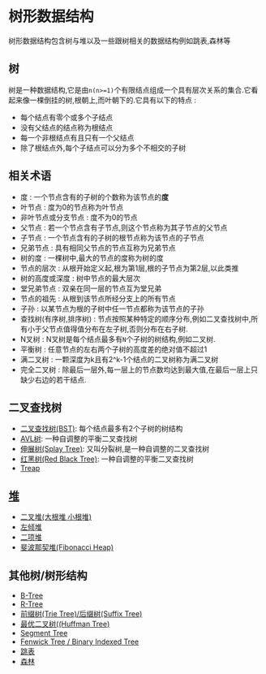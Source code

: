 # 树形数据结构

树形数据结构包含树与堆以及一些跟树相关的数据结构例如跳表,森林等

## 树

树是一种数据结构,它是由`n(n>=1)`个有限结点组成一个具有层次关系的集合.它看起来像一棵倒挂的树,根朝上,而叶朝下的.它具有以下的特点 :

* 每个结点有零个或多个子结点
* 没有父结点的结点称为根结点
* 每一个非根结点有且只有一个父结点
* 除了根结点外,每个子结点可以分为多个不相交的子树

## 相关术语

* 度 : 一个节点含有的子树的个数称为该节点的**度**
* 叶节点 : 度为0的节点称为叶节点
* 非叶节点或分支节点 : 度不为0的节点
* 父节点 : 若一个节点含有子节点,则这个节点称为其子节点的父节点
* 子节点 : 一个节点含有的子树的根节点称为该节点的子节点
* 兄弟节点 : 具有相同父节点的节点互称为兄弟节点
* 树的度 : 一棵树中,最大的节点的度称为树的度
* 节点的层次 : 从根开始定义起,根为第1层,根的子节点为第2层,以此类推
* 树的高度或深度 : 树中节点的最大层次
* 堂兄弟节点 : 双亲在同一层的节点互为堂兄弟
* 节点的祖先 : 从根到该节点所经分支上的所有节点
* 子孙 : 以某节点为根的子树中任一节点都称为该节点的子孙
* 查找树(有序树,排序树) : 节点按照某种特定的顺序分布,例如二叉查找树中,所有小于父节点值得值分布在左子树,否则分布在右子树.
* N叉树 : N叉树是每个结点最多有`N`个子树的树结构,例如二叉树.
* 平衡树 : 任意节点的左右两个子树的高度差的绝对值不超过1
* 满二叉树 : 一颗深度为k且有2^k-1个结点的二叉树称为满二叉树
* 完全二叉树 : 除最后一层外,每一层上的节点数均达到最大值,在最后一层上只缺少右边的若干结点.

## 二叉查找树

* [二叉查找树(BST)](./BinarySearchTree.md): 每个结点最多有2个子树的树结构
* [AVL树](./AVLTree.md): 一种自调整的平衡二叉查找树
* [伸展树(Splay Tree)](./SplayTree.md): 又叫分裂树,是一种自调整的二叉查找树
* [红黑树(Red Black Tree)](./RedBlackTree.md): 一种自调整的平衡二叉查找树
* [Treap](./Treap.md)

## [堆](./Heap.md)

* [二叉堆(大根堆 小根堆)](./Heap.md#二叉堆)
* [左倾堆](./Heap.md#左倾堆)
* [二项堆](./Heap.md#二项堆)
* [斐波那契堆(Fibonacci Heap)](./Heap.md#斐波那契堆)

## 其他树/树形结构

* [B-Tree](./BTree.md)
* [R-Tree](./RTree.md)
* [前缀树(Trie Tree)/后缀树(Suffix Tree)](./TrieTreeAndSuffixTree.md)
* [最优二叉树((Huffman Tree)](./HuffmanTree.md)
* [Segment Tree](./SegmentTree.md)
* [Fenwick Tree / Binary Indexed Tree](./FenwickTree.md)
* [跳表](./SkipList.md)
* [森林](./Forest.md)